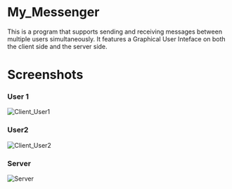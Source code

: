 # My_Messenger

This is a program that supports sending and receiving messages between multiple users simultaneously. It features a Graphical User Inteface on both the client side and the server side.  


# Screenshots

### User 1
![Client_User1](screenshots/Client-User1)

### User2
![Client_User2](screenshots/Client-User2)

### Server
![Server](screenshots/Server)
